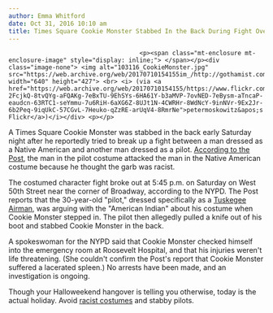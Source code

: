```yaml
---
author: Emma Whitford
date: Oct 31, 2016 10:10 am
title: Times Square Cookie Monster Stabbed In the Back During Fight Over Racist Costume
---
```


	
										<p><span class="mt-enclosure mt-enclosure-image" style="display: inline;"> </span></p><div class="image-none"> <img alt="103116_CookieMonster.jpg" src="https://web.archive.org/web/20170710154155im_/http://gothamist.com/attachments/nyc_ewhitford/103116_CookieMonster.jpg" width="640" height="427"> <br> <i> (via <a href="https://web.archive.org/web/20170710154155/https://www.flickr.com/photos/98901291@N00/6588111181/in/photolist-2FcjkQ-8tvQYg-aFQAKg-7eBxTU-9EhSYs-6HA61Y-b3aMVP-7ovNED-7eBysm-aTncaP-eaudcn-63RTC1-seYmmu-7u6RiH-6aXG6Z-8UJt1N-4CWRHr-8WdNcY-9inNVr-9Ex2Jr-6b2Peq-9iqUkC-57CGvL-7Heuko-qZzRE-arUqV4-8RmrNe">petermoskowitz&apos;s Flickr</a>)</i></div> <p></p>

<p>A Times Square Cookie Monster was stabbed in the back early Saturday night after he reportedly tried to break up a fight between a man dressed as a Native American and another man dressed as a pilot. <a href="https://web.archive.org/web/20170710154155/http://nypost.com/2016/10/30/it-was-not-a-good-halloween-for-times-square-characters/">According to the Post</a>, the man in the pilot costume attacked the man in the Native American costume because he thought the garb was racist.</p>

<p>The costumed character fight broke out at 5:45 p.m. on Saturday on West 50th Street near the corner of Broadway, according to the NYPD. The Post reports that the 30-year-old &quot;pilot,&quot; dressed specifically as a <a href="https://web.archive.org/web/20170710154155/http://tuskegeeairmen.org/">Tuskegee Airman</a>, was arguing with the &quot;American Indian&quot; about his costume when Cookie Monster stepped in. The  pilot then allegedly pulled a knife out of his boot and stabbed Cookie Monster in the back. </p>

<p>A spokeswoman for the NYPD said that Cookie Monster checked himself into the emergency room at Roosevelt Hospital, and that his injuries weren&apos;t life threatening. (She couldn&apos;t confirm the Post&apos;s report that Cookie Monster suffered a lacerated spleen.) No arrests have been made, and an investigation is ongoing. </p>

<p>Though your Halloweekend hangover is telling you otherwise, today is the actual holiday. Avoid <a href="https://web.archive.org/web/20170710154155/http://gothamist.com/2016/10/29/racist_halloween_costumes.php">racist costumes</a> and stabby pilots. </p>					
										
									
				